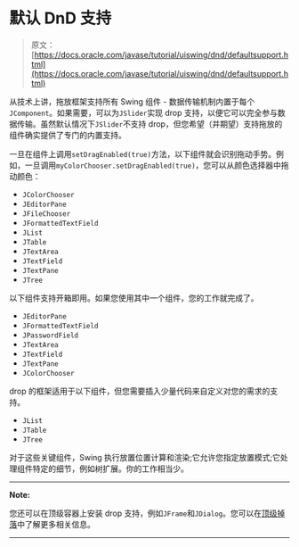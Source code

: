 # 默认 DnD 支持

> 原文： [https://docs.oracle.com/javase/tutorial/uiswing/dnd/defaultsupport.html](https://docs.oracle.com/javase/tutorial/uiswing/dnd/defaultsupport.html)

从技术上讲，拖放框架支持所有 Swing 组件 - 数据传输机制内置于每个`JComponent`。如果需要，可以为`JSlider`实现 drop 支持，以便它可以完全参与数据传输。虽然默认情况下`JSlider`不支持 drop，但您希望（并期望）支持拖放的组件确实提供了专门的内置支持。

一旦在组件上调用`setDragEnabled(true)`方法，以下组件就会识别拖动手势。例如，一旦调用`myColorChooser.setDragEnabled(true)`，您可以从颜色选择器中拖动颜色：

*   `JColorChooser`
*   `JEditorPane`
*   `JFileChooser`
*   `JFormattedTextField`
*   `JList`
*   `JTable`
*   `JTextArea`
*   `JTextField`
*   `JTextPane`
*   `JTree`

以下组件支持开箱即用。如果您使用其中一个组件，您的工作就完成了。

*   `JEditorPane`
*   `JFormattedTextField`
*   `JPasswordField`
*   `JTextArea`
*   `JTextField`
*   `JTextPane`
*   `JColorChooser`

drop 的框架适用于以下组件，但您需要插入少量代码来自定义对您的需求的支持。

*   `JList`
*   `JTable`
*   `JTree`

对于这些关键组件，Swing 执行放置位置计算和渲染;它允许您指定放置模式;它处理组件特定的细节，例如树扩展。你的工作相当少。

* * *

**Note:** 

您还可以在顶级容器上安装 drop 支持，例如`JFrame`和`JDialog`。您可以在[顶级掉落](toplevel.html)中了解更多相关信息。

* * *
